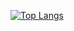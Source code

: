 [![Top Langs](https://github-readme-stats.vercel.app/api/top-langs/?username=Code:Z&layout=compact)](https://github.com/anuraghazra/github-readme-stats)

<!--
**As9530272755/As9530272755** is a ✨ _special_ ✨ repository because its `README.md` (this file) appears on your GitHub profile.

Here are some ideas to get you started:

- 🔭 I’m currently working on ...
- 🌱 I’m currently learning ...
- 👯 I’m looking to collaborate on ...
- 🤔 I’m looking for help with ...
- 💬 Ask me about ...
- 📫 How to reach me: ...
- 😄 Pronouns: ...
- ⚡ Fun fact: ...
-->
